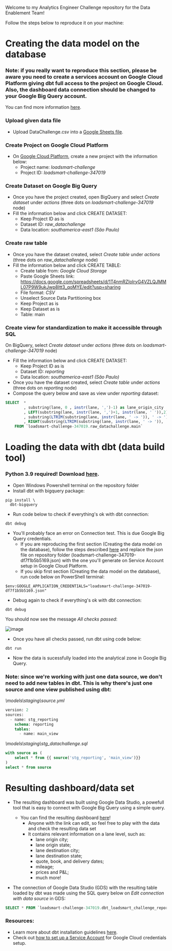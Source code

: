 Welcome to my Analytics Engineer Challenge repository for the Data Enablement Team!

Follow the steps below to reproduce it on your machine:


# Creating the data model on the database
### Note: if you really want to reproduce this section, please be aware you need to create a services account on Google Cloud Platform giving dbt full access to the project on Google Cloud. Also, the dashboard data connection should be changed to your Google Big Query account.
You can find more information [here](https://cloud.google.com/docs/authentication/getting-started#windows).


### Upload given data file
- Upload DataChallenge.csv into a [Google Sheets file](https://docs.google.com/spreadsheets/d/1T4nmRZIoIryG4VZLQJMML07P9W9ukJwp8Itt3_qoMYE/edit?usp=sharing). 

### Create Project on Google Cloud Platform
- On [Google Cloud Platform](https://console.cloud.google.com/?hl=pt-br), create a new project with the information below:
  - Project name: *loadsmart-challenge*
  - Project ID: *loadsmart-challenge-347019*

### Create Dataset on Google Big Query
- Once you have the project created, open BigQuery and select *Create dataset* under *actions* (three dots on *loadsmart-challenge-347019* node)
- Fill the information below and click CREATE DATASET:
  - Keep Project ID as is
  - Dataset ID: *raw_datachallenge*
  - Data location: *southamerica-east1 (São Paulo)*

### Create raw table 
- Once you have the dataset created, select *Create table* under *actions* (three dots on *raw_datachallenge* node)
- Fill the information below and click CREATE TABLE:
  - Create table from: *Google Cloud Storage*
  - Paste Google Sheets link: https://docs.google.com/spreadsheets/d/1T4nmRZIoIryG4VZLQJMML07P9W9ukJwp8Itt3_qoMYE/edit?usp=sharing
  - File format: *CSV*
  - Unselect Source Data Partitioning box
  - Keep Project as is
  - Keep Dataset as is
  - Table: main

### Create view for standardization to make it accessible through SQL
On BigQuery, select *Create dataset* under *actions* (three dots on *loadsmart-challenge-347019* node)
- Fill the information below and click CREATE DATASET:
  - Keep Project ID as is
  - Dataset ID: *reporting*
  - Data location: *southamerica-east1 (São Paulo)*
- Once you have the dataset created, select *Create table* under *actions* (three dots on *reporting* node)
- Compose the query below and save as view under *reporting* dataset:

```SQL
SELECT  *
        , substring(lane, 0 , instr(lane, ',')-1) as lane_origin_city
        , LEFT(substring(lane, instr(lane, ',')+1, instr(lane, ' ')),2) as lane_origin_state
        , substring(LTRIM(substring(lane, instr(lane, ' -> ')), ' -> '), 0 , instr(LTRIM(substring(lane, instr(lane, ' -> ')), ' -> '), ',')-1) as lane_destination_city
        , RIGHT(substring(LTRIM(substring(lane, instr(lane, ' -> ')), ' -> '), instr(LTRIM(substring(lane, instr(lane, ' -> ')), ' -> '), ',')),2) as lane_destination_state
    FROM `loadsmart-challenge-347019.raw_datachallenge.main`
```


# Loading the data with dbt (data build tool)
### Python 3.9 required! Download [here](https://www.python.org/downloads/release/python-390/).


- Open Windows Powershell terminal on the repository folder
- Install dbt with bigquery package:

```
pip install \
  dbt-bigquery
```

- Run code below to check if everything's ok with dbt connection:

```
dbt debug
```

- You'll probably face an error on Connection test. This is due Google Big Query credentials. 
  - If you are reproducing the first section (Creating the data model on the database), follow the steps described [here](https://cloud.google.com/docs/authentication/getting-started#windows) and replace the json file on repository folder (loadsmart-challenge-347019-df7f1b5b5169.json) with the one you'll generate on Service Account setup in Google Cloud Platform.
  - If you skip first section (Creating the data model on the database), run code below on PowerShell terminal:

```
$env:GOOGLE_APPLICATION_CREDENTIALS="loadsmart-challenge-347019-df7f1b5b5169.json"
```

- Debug again to check if everything's ok with dbt connection:

```
dbt debug
```

You should now see the message *All checks passed*:

![image](https://user-images.githubusercontent.com/34288064/163475170-b43205e3-377c-4e83-90b6-8eacaf2b3429.png)


- Once you have all checks passed, run dbt using code below:

```
dbt run
```

- Now the data is sucessfully loaded into the analytical zone in Google Big Query.

### Note: since we're working with just one data source, we don't need to add new tables in dbt. This is why there's just one source and one view published using dbt:

*\models\staging\source.yml*
```SQL
version: 2
sources: 
  - name: stg_reporting
    schema: reporting
    tables:
      - name: main_view
```

*\models\staging\stg_datachallenge.sql*
```SQL
with source as (
    select * from {{ source('stg_reporting', 'main_view')}}
)
select * from source
```


# Resulting dashboard/data set

- The resulting dashboard was built using Google Data Studio, a powefull tool that is easy to connect with Google Big Query using a simple query.
  - You can find the resulting dashboard [here](https://datastudio.google.com/reporting/07c7fd16-a75a-4b26-8c37-e8b211343e21)!
    - Anyone with the link can edit, so feel free to play with the data and check the resulting data set
    - It contains relevant information on a lane level, such as:
      - lane origin city;
      - lane origin state;
      - lane destination city;
      - lane destination state;
      - quote, book, and delivery dates;
      - mileage;
      - prices and P&L;
      - much more!

- The connection of Google Data Studio (GDS) with the resulting table loaded by dbt was made using the SQL query below on *Edit connection with data source* in GDS:

```SQL
SELECT * FROM `loadsmart-challenge-347019.dbt_loadsmart_challenge_reporting.stg_datachallenge`
```



### Resources:
- Learn more about dbt installation guidelines [here](https://docs.getdbt.com/dbt-cli/install/pip).
- Check out [how to set up a Service Account](https://cloud.google.com/docs/authentication/getting-started#windows) for Google Cloud credentials setup.
